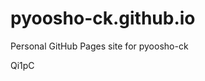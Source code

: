 # pyoosho-ck.github.io
Personal GitHub Pages site for pyoosho-ck





























Qi1pC
